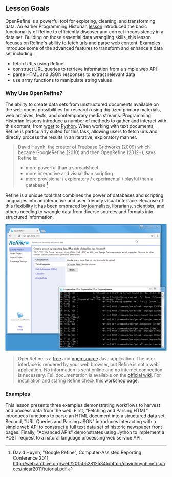 ## Lesson Goals

OpenRefine is a powerful tool for exploring, cleaning, and transforming data. 
An earlier Programming Historian [lesson](http://programminghistorian.org/lessons/cleaning-data-with-openrefine) introduced the basic functionality of Refine to efficiently discover and correct inconsistency in a data set.
Building on those essential data wrangling skills, this lesson focuses on Refine's ability to fetch urls and parse web content.
Examples introduce some of the advanced features to transform and enhance a data set including: 

- fetch URLs using Refine
- construct URL queries to retrieve information from a simple web API
- parse HTML and JSON responses to extract relevant data
- use array functions to manipulate string values

### Why Use OpenRefine?

The ability to create data sets from unstructured documents available on the web opens possibilities for research using digitized primary materials, web archives, texts, and contemporary media streams. 
Programming Historian lessons introduce a number of methods to gather and interact with this content, from [wget](http://programminghistorian.org/lessons/applied-archival-downloading-with-wget) to [Python](http://programminghistorian.org/lessons/intro-to-beautiful-soup).
When working with text documents, Refine is particularly suited for this task, allowing users to fetch urls and directly process the results in an iterative, exploratory manner.

> David Huynh, the creator of Freebase Gridworks (2009) which became GoogleRefine (2010) and then OpenRefine (2012+), says Refine is:
> 
> - more powerful than a spreadsheet
> - more interactive and visual than scripting
> - more provisional / exploratory / experimental / playful than a database [^huynh]

[^huynh]: David Huynh, "Google Refine", Computer-Assisted Reporting Conference 2011, http://web.archive.org/web/20150528125345/http://davidhuynh.net/spaces/nicar2011/tutorial.pdf.

Refine is a unique tool that combines the power of databases and scripting languages into an interactive and user friendly visual interface. 
Because of this flexibility it has been embraced by [journalists](https://www.propublica.org/nerds/item/using-google-refine-for-data-cleaning), [librarians](http://data-lessons.github.io/library-openrefine/), [scientists](http://www.datacarpentry.org/OpenRefine-ecology-lesson/), and others needing to wrangle data from diverse sources and formats into structured information.

![OpenRefine](images/openrefine.png)

> OpenRefine is a [free](https://www.gnu.org/philosophy/free-sw.en.html) and [open source](https://github.com/OpenRefine/OpenRefine) Java application.
> The user interface is rendered by your web browser, but Refine is not a web application. No information is sent online and no internet connection is necessary.
> Full documentation is available on the [official wiki](https://github.com/OpenRefine/OpenRefine/wiki/).
> For installation and staring Refine check this [workshop page](https://evanwill.github.io/clean-your-data/3-start.html).

### Examples

This lesson presents three examples demonstrating workflows to harvest and process data from the web.
First, "Fetching and Parsing HTML" introduces functions to parse an HTML document into a structured data set.
Second, "URL Queries and Parsing JSON" introduces interacting with a simple web API to construct a full text data set of historic newspaper front pages. 
Finally, "Advanced APIs" demonstrates using Jython to implement a POST request to a natural language processing web service API.
